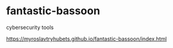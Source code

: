 # fantastic-bassoon
cybersecurity tools

https://myroslavtryhubets.github.io/fantastic-bassoon/index.html
